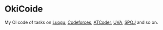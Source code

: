 # OkiCoide
My OI code of tasks on [Luogu](https://www.luogu.com.cn), [Codeforces](https://www.codeforces.com), [ATCoder](https://www.atcoder.jp), [UVA](https://onlinejudge.org/), [SPOJ](https://www.spoj.com/) and so on.
